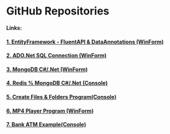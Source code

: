 

# GitHub Repositories

**Links:**

#### [1. EntityFramework - FluentAPI & DataAnnotations (WinForm)](https://learadini.github.io/EntityFramework-FluentAPI-DataAnnotations/)
#### [2. ADO.Net SQL Connection (WinForm)](https://learadini.github.io/ActiveX-Data-Objects-SQL/)
#### [3. MongoDB C#/.Net (WinForm)](https://learadini.github.io/MongoDB-C-.NET-Driver/)
#### [4. Redis % MongoDB C#/.Net (Console)](https://learadini.github.io/MongoDB-Redis-.NET/)
#### [5. Create Files & Folders Program(Console)](https://learadini.github.io/Create-Files-and-Folders/)
#### [6. MP4 Player Program (WinForm)](https://learadini.github.io/WinForm-Media-Player/)
#### [7. Bank ATM Example(Console)](https://learadini.github.io/ATM-PROJECT/)
